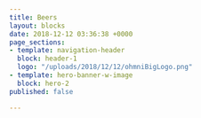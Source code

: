 ```yaml
---
title: Beers
layout: blocks
date: 2018-12-12 03:36:38 +0000
page_sections:
- template: navigation-header
  block: header-1
  logo: "/uploads/2018/12/12/ohmniBigLogo.png"
- template: hero-banner-w-image
  block: hero-2
published: false

---
```

